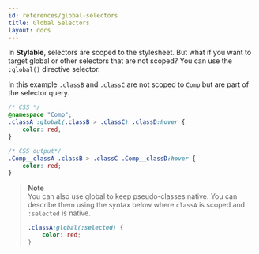 ```yaml
---
id: references/global-selectors
title: Global Selectors
layout: docs
---
```


In **Stylable**, selectors are scoped to the stylesheet. But what if you want to target global or other selectors that are not scoped? You can use the `:global()` directive selector. 

In this example `.classB` and `.classC` are not scoped to `Comp` but are part of the selector query.

```css
/* CSS */
@namespace "Comp";
.classA :global(.classB > .classC) .classD:hover {
    color: red;
}
```

```css
/* CSS output*/
.Comp__classA .classB > .classC .Comp__classD:hover {
    color: red;
}
```

> **Note**   
>You can also use global to keep pseudo-classes native. You can describe them using the syntax below where `classA` is scoped and `:selected` is native.
>
> ```css
> .classA:global(:selected) {
>     color: red;
> }
> ```
